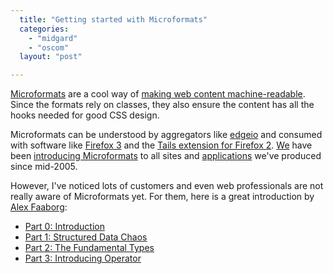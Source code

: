 ```yaml
---
  title: "Getting started with Microformats"
  categories: 
    - "midgard"
    - "oscom"
  layout: "post"

---
```

[Microformats][1] are a cool way of [making web content machine-readable][2]. Since the formats rely on classes, they also ensure the content has all the hooks needed for good CSS design.

Microformats can be understood by aggregators like [edgeio][3] and consumed with software like [Firefox 3][4] and the [Tails extension for Firefox 2][5]. [We][6] have been [introducing Microformats][8] to all sites and [applications][7] we've produced since mid-2005.

However, I've noticed lots of customers and even web professionals are not really aware of Microformats yet. For them, here is a great introduction by [Alex Faaborg][9]:

* [Part 0: Introduction][10]
* [Part 1: Structured Data Chaos][11]
* [Part 2: The Fundamental Types][12]
* [Part 3: Introducing Operator][13]

[1]: http://microformats.org/
[2]: http://microformats.org/about/
[3]: http://www.edgeio.com/
[4]: http://www.readwriteweb.com/archives/mozilla_does_microformats_firefox3.php
[5]: http://blog.codeeg.com/tails-firefox-extension-03/
[6]: http://www.nemein.com/
[7]: http://bergie.iki.fi/blog/contact-management-in-semantic-web/
[8]: http://www.midgard-project.org/documentation/microformat-usage-in-midcom/
[9]: http://blog.mozilla.com/faaborg/
[10]: http://blog.mozilla.com/faaborg/2006/12/11/microformats-part-0-introduction/
[11]: http://blog.mozilla.com/faaborg/2006/12/12/microformats-part-1-structured-data-chaos
[12]: http://blog.mozilla.com/faaborg/2006/12/13/microformats-part-2-the-fundamental-types
[13]: http://blog.mozilla.com/faaborg/2006/12/16/microformats-part-3-introducing-operator